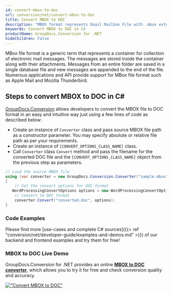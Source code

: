 ```yaml
---
id: convert-mbox-to-doc
url: conversion/net/convert-mbox-to-doc
title: Convert MBOX to DOC
description: "MBOX format represents Email Mailbox File with .mbox extension. Learn how to convert MBOX to DOC file programmatically in C# language using GroupDocs.Conversion for .NET library."
keywords: Convert MBOX to DOC in C#
productName: GroupDocs.Conversion for .NET
hideChildren: False
---
```


MBox file format is a generic term that represents a container for collection of electronic mail messages. The messages are stored inside the container along with their attachments. Messages from an entire folder are saved in a single database file and new messages are appended to the end of the file. Numerous applications and API provide support for MBox file format such as Apple Mail and Mozilla Thunderbird.

## Steps to convert MBOX to DOC in C#

[GroupDocs.Conversion](https://products.groupdocs.com/conversion/net) allows developers to convert the MBOX file to DOC format in an easy and intuitive way just using a few lines of code as described below:

* Create an instance of `Converter` class and pass source MBOX file path as a constructor parameter. You may specify absolute or relative file path as per your requirements. 
* Create an instance of `[CONVERT_OPTIONS_CLASS_NAME]` class.
* Call `Converter` class `Convert` method and pass the filename for the converted DOC file and the `[CONVERT_OPTIONS_CLASS_NAME]` object from the previous step as parameters.

```csharp
// Load the source MBOX file
using (var converter = new GroupDocs.Conversion.Converter("sample.mbox"))
{
    // Set the convert options for DOC format
   WordProcessingConvertOptions options = new WordProcessingConvertOptions { Format = GroupDocs.Conversion.FileTypes.WordProcessingFileType.Doc };
    // Convert to DOC format
    converter.Convert("converted.doc", options);
}
```

### Code Examples

Please find more [use-cases and complete C# sources]({{< ref "conversion/net/developer-guide/examples-and-demos.md" >}}) of our backend and frontend examples and try them for free!

### MBOX to DOC Live Demo

GroupDocs.Conversion for .NET provides an online [**MBOX to DOC converter**](https://products.groupdocs.app/conversion/mbox-to-doc), which allows you to try it for free and check conversion quality and accuracy.

[!["Convert MBOX to DOC"](conversion/net/images/convert-to-doc/convert-mbox-to-doc.png)](https://products.groupdocs.app/conversion/mbox-to-doc)